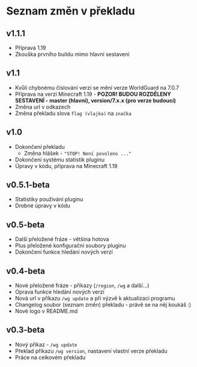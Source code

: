 # Seznam změn v překladu

## v1.1.1
* Příprava 1.19
* Zkouška prvního buildu mimo hlavní sestavení

## v1.1
* Kvůli chybnému číslování verzí se mění verze WorldGuard na 7.0.7
* Příprava na verzi Minecraft 1.19 - **POZOR! BUDOU ROZDĚLENY SESTAVENÍ - master (hlavní), version/7.x.x (pro verze budoucí)**
* Změna url v odkazech
* Změna překladu slova `flag (vlajka)` na `značka`

## v1.0
* Dokončení překladu
  * Změna hlášek - `"STOP! Není povoleno ..."`
* Dokončení systému statistik pluginu
* Úpravy v kódu, příprava na Minecraft 1.19

## v0.5.1-beta
* Statistiky používání pluginu
* Drobné úpravy v kódu

## v0.5-beta
* Další přeložené fráze - většina hotova
* Plus přeložené konfigurační soubory pluginu 
* Dokončení funkce hledání nových verzí

## v0.4-beta
* Nové přeložené fráze - příkazy (`/region`, `/wg` a další...)
* Oprava funkce hledání nových verzí
* Nová url v příkazu `/wg update` a při výzvě k aktualizaci programu
* Changelog soubor (seznam změn) překladu - právě se na něj koukáš :)
* Nové logo v README.md

## v0.3-beta
* Nový příkaz - `/wg update`
* Překlad příkazu `/wg version`, nastavení vlastní verze překladu
* Práce na celkovém překladu